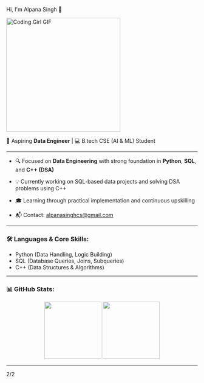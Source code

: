  Hi, I'm Alpana Singh 👋

<img src="https://media.giphy.com/media/L1R1tvI9svkIWwpVYr/giphy.gif" width="300" alt="Coding Girl GIF"/>

🎯 Aspiring **Data Engineer** | 💻 B.tech CSE (AI & ML) Student 

---

- 🔍 Focused on **Data Engineering** with strong foundation in **Python**, **SQL**, and **C++ (DSA)**
- 💡 Currently working on SQL-based data projects and solving DSA problems using C++
- 🎓 Learning through practical implementation and continuous upskilling
  
- 📬 Contact: [alpanasinghcs@gmail.com](mailto:alpanasinghcs@gmail.com)

---

### 🛠️ Languages & Core Skills:
- Python (Data Handling, Logic Building)
- SQL (Database Queries, Joins, Subqueries)
- C++ (Data Structures & Algorithms)

---

### 📊 GitHub Stats:
<p align="center">
  <img src="https://github-readme-stats.vercel.app/api?username=AlpanaSingh&show_icons=true&theme=gruvbox" height="150" />
  <img src="https://github-readme-streak-stats.herokuapp.com/?user=AlpanaSingh&theme=gruvbox" height="150"/>
</p>

---




2/2









